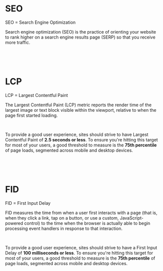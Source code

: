 # SEO

SEO = Search Engine Optimization

Search engine optimization (SEO) is the practice of orienting your website to rank higher on a search engine results page (SERP) so that you receive more traffic.

&nbsp;

&nbsp;

# LCP

LCP = Largest Contentful Paint

The Largest Contentful Paint (LCP) metric reports the render time of the largest image or text block visible within the viewport, relative to when the page first started loading.

&nbsp;

To provide a good user experience, sites should strive to have Largest Contentful Paint of **2.5 seconds or less**. To ensure you're hitting this target for most of your users, a good threshold to measure is the **75th percentile** of page loads, segmented across mobile and desktop devices.

&nbsp;

&nbsp;

# FID

FID = First Input Delay

FID measures the time from when a user first interacts with a page (that is, when they click a link, tap on a button, or use a custom, JavaScript-powered control) to the time when the browser is actually able to begin processing event handlers in response to that interaction.

&nbsp;

To provide a good user experience, sites should strive to have a First Input Delay of **100 milliseconds or less**. To ensure you're hitting this target for most of your users, a good threshold to measure is the **75th percentile** of page loads, segmented across mobile and desktop devices.

&nbsp;
&nbsp;
&nbsp;
&nbsp;
&nbsp;
